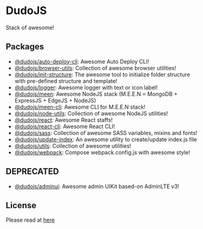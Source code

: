 # DudoJS
Stack of awesome!


## Packages
* [@dudojs/auto-deploy-cli](./packages/dudo-auto-deploy-cli): Awesome Auto Deploy CLI!
* [@dudojs/browser-utils](./packages/dudo-browser-utils): Collection of awesome browser utilities!
* [@dudojs/init-structure](./packages/dudo-init-structure): The awesome tool to initialize folder structure with pre-defined structure and template!
* [@dudojs/logger](./packages/dudo-logger): Awesome logger with text or icon label!
* [@dudojs/meen](./packages/dudo-meen): Awesome NodeJS stack (M.E.E.N = MongoDB + ExpressJS + EdgeJS + NodeJS)
* [@dudojs/meen-cli](./packages/dudo-meen-cli): Awesome CLI for M.E.E.N stack!
* [@dudojs/node-utils](./packages/dudo-node-utils): Collection of awesome NodeJS utilities!
* [@dudojs/react](./packages/dudo-react): Awesome React staffs!
* [@dudojs/react-cli](./packages/dudo-react-cli): Awesome React CLI!
* [@dudojs/sass](./packages/dudo-sass): Collection of awesome SASS variables, mixins and fonts!
* [@dudojs/update-index](./packages/dudo-update-index): An awesome utility to create/update index.js file
* [@dudojs/utils](./packages/dudo-utils): Collection of awesome utilities!
* [@dudojs/webpack](./packages/dudo-webpack): Compose webpack.config.js with awesome style!


## DEPRECATED
* [@dudojs/adminui](./deprecated/dudo-adminui): Awesome admin UIKit based-on AdminLTE v3!


## License
Please read at [here](./LICENSE.md)
